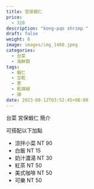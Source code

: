 ```yaml
---
title: 宮保蝦仁
price:
  - 320
description: "kong-pqo shrimp "
draft: false
weight: 6
image: images/img_1460.jpeg
categories:
  - 台菜
  - 海鮮類
tags:
  - 蝦仁
  - 豆乾
  - 蔥
  - 乾辣椒
  - 辣
date: 2023-08-12T03:52:45+08:00
---
```


台菜 宮保蝦仁 簡介

可搭配以下加點

- 涼拌小菜  NT 90
- 白飯 NT 15
- 奶汁濃湯 NT 30
- 紅茶  NT 50
- 美式咖啡 NT 50
- 可樂 NT 50
